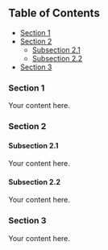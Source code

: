 ## Table of Contents

- [Section 1](#section-1)
- [Section 2](#section-2)
  - [Subsection 2.1](#subsection-21)
  - [Subsection 2.2](#subsection-22)
- [Section 3](#section-3)

### Section 1

Your content here.

### Section 2

#### Subsection 2.1

Your content here.

#### Subsection 2.2

Your content here.











































### Section 3

Your content here.

